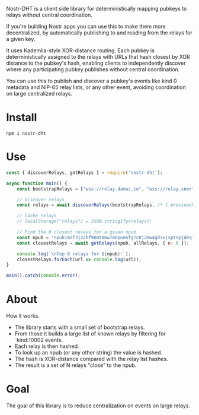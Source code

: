 Nostr-DHT is a client side library for deterministically mapping pubkeys to relays without central coordination.

If you're building Nostr apps you can use this to make them more decentralized, by automatically publishing to and reading from the relays for a given key.

It uses Kademlia-style XOR-distance routing. Each pubkey is deterministically assigned to the relays with URLs that hash closest by XOR distance to the pubkey's hash, enabling clients to independently discover where any participating pubkey publishes without central coordination.

You can use this to publish and discover a pubkey's events like kind 0 metadata and NIP-65 relay lists, or any other event, avoiding coordination on large centralized relays.

# Install

```shell
npm i nostr-dht
```

# Use

```javascript
const { discoverRelays, getRelays } = require('nostr-dht');

async function main() {
    const bootstrapRelays = ["wss://relay.damus.io", "wss://relay.snort.social", "wss://nos.lol"];

    // Discover relays
    const relays = await discoverRelays(bootstrapRelays, /* { previousRelays: cachedRelays } */);

    // Cache relays
    // localStorage["relays"] = JSON.stringify(relays);

    // Find the 8 closest relays for a given npub
    const npub = "npub1m2f3j22hf90mt8mw788pne6fg7c8j2mw4gd3xjsptspjdeqf05dqhr54wn";
    const closestRelays = await getRelays(npub, allRelays, { n: 8 });

    console.log(`\nTop 8 relays for ${npub}:`);
    closestRelays.forEach(url => console.log(url));
}

main().catch(console.error);
```

# About

How it works.

- The library starts with a small set of bootstrap relays.
- From those it builds a large list of known relays by filtering for `kind:10002 events.
- Each relay is then hashed.
- To look up an npub (or any other string) the value is hashed.
- The hash is XOR-distance compared with the relay list hashes.
- The result is a set of N relays "close" to the npub.

# Goal

The goal of this library is to reduce centralization on events on large relays.

